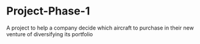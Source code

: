 # Project-Phase-1
A project to help a company decide which aircraft to purchase in their new venture of diversifying its portfolio
